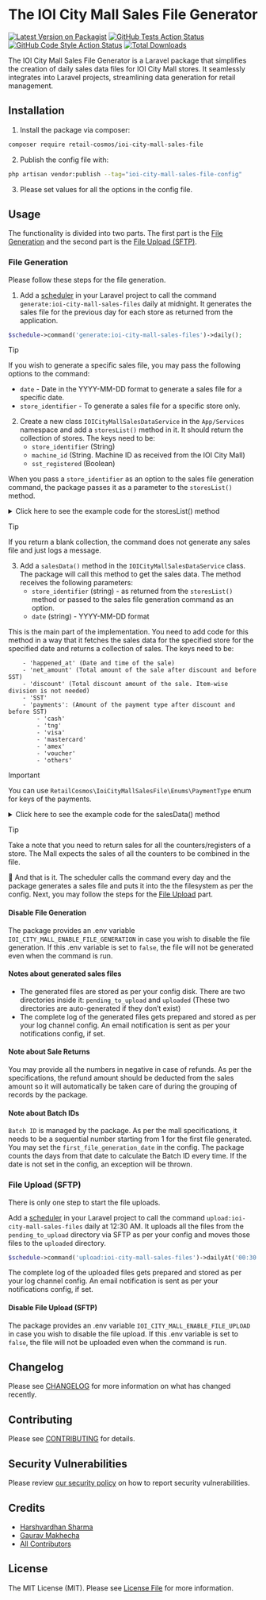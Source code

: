 # The IOI City Mall Sales File Generator

[![Latest Version on Packagist](https://img.shields.io/packagist/v/retail-cosmos/ioi-city-mall-sales-file.svg?style=flat-square)](https://packagist.org/packages/retail-cosmos/ioi-city-mall-sales-file)
[![GitHub Tests Action Status](https://img.shields.io/github/actions/workflow/status/retail-cosmos/ioi-city-mall-sales-file/run-tests.yml?branch=main&label=tests&style=flat-square)](https://github.com/retail-cosmos/ioi-city-mall-sales-file/actions?query=workflow%3Arun-tests+branch%3Amain)
[![GitHub Code Style Action Status](https://img.shields.io/github/actions/workflow/status/retail-cosmos/ioi-city-mall-sales-file/fix-php-code-style-issues.yml?branch=main&label=code%20style&style=flat-square)](https://github.com/retail-cosmos/ioi-city-mall-sales-file/actions?query=workflow%3A"Fix+PHP+code+style+issues"+branch%3Amain)
[![Total Downloads](https://img.shields.io/packagist/dt/retail-cosmos/ioi-city-mall-sales-file.svg?style=flat-square)](https://packagist.org/packages/retail-cosmos/ioi-city-mall-sales-file)

The IOI City Mall Sales File Generator is a Laravel package that simplifies the creation of daily sales data files for IOI City Mall stores. It seamlessly integrates into Laravel projects, streamlining data generation for retail management.

## Installation

1. Install the package via composer:

```bash
composer require retail-cosmos/ioi-city-mall-sales-file
```

2. Publish the config file with:

```bash
php artisan vendor:publish --tag="ioi-city-mall-sales-file-config"
```

3. Please set values for all the options in the config file.


## Usage

The functionality is divided into two parts. The first part is the [File Generation](#file-generation) and the second part is the [File Upload (SFTP)](#file-upload-sftp).

### File Generation

Please follow these steps for the file generation.

1. Add a [scheduler](https://laravel.com/docs/10.x/scheduling) in your Laravel project to call the command `generate:ioi-city-mall-sales-files` daily at midnight. It generates the sales file for the previous day for each store as returned from the application.

```php
$schedule->command('generate:ioi-city-mall-sales-files')->daily();
```

> [!TIP]
> If you wish to generate a specific sales file, you may pass the following options to the command:
>    - `date` - Date in the YYYY-MM-DD format to generate a sales file for a specific date.
>    - `store_identifier` - To generate a sales file for a specific store only.

2. Create a new class `IOICityMallSalesDataService` in the `App/Services` namespace and add a `storesList()` method in it. It should return the collection of stores. The keys need to be:
    - `store_identifier` (String)
    - `machine_id` (String. Machine ID as received from the IOI City Mall)
    - `sst_registered` (Boolean)

When you pass a `store_identifier` as an option to the sales file generation command, the package passes it as a parameter to the `storesList()` method.

<details>
<summary>Click here to see the example code for the storesList() method</summary>

```php
public function storesList(string $storeIdentifier = null): Collection
{
    return collect([
        [
            'store_identifier' => 'my_store_46592',
            'machine_id' => 48623791,
            'sst_registered' => false,
        ],
        [
            'store_identifier' => 'my_store_97314',
            'machine_id' => 37196428,
            'sst_registered' => true,
        ],
    ]);
}
```
</details>

> [!TIP]
> If you return a blank collection, the command does not generate any sales file and just logs a message.

3. Add a `salesData()` method in the `IOICityMallSalesDataService` class. The package will call this method to get the sales data. The method receives the following parameters:
    - `store_identifier` (string) - as returned from the `storesList()` method or passed to the sales file generation command as an option.
    - `date` (string) - YYYY-MM-DD format

This is the main part of the implementation. You need to add code for this method in a way that it fetches the sales data for the specified store for the specified date and returns a collection of sales. The keys need to be:
```
    - 'happened_at' (Date and time of the sale)
    - 'net_amount' (Total amount of the sale after discount and before SST)
    - 'discount' (Total discount amount of the sale. Item-wise division is not needed)
    - 'SST'
    - 'payments': (Amount of the payment type after discount and before SST)
        - 'cash'
        - 'tng'
        - 'visa'
        - 'mastercard'
        - 'amex'
        - 'voucher'
        - 'others'
```


> [!IMPORTANT]
> You can use `RetailCosmos\IoiCityMallSalesFile\Enums\PaymentType` enum for keys of the payments.

<details>
<summary>Click here to see the example code for the salesData() method</summary>

```php
public function salesData(string $storeIdentifier, string $date): Collection
{
    return collect([
        [
            'happened_at' => '2024-01-20 15:41:37',
            'net_amount' => 100,
            'discount' => 20,
            'SST' => 6,
            'payments' => [
                PaymentType::CASH->value => 50,
                PaymentType::TNG->value => 0,
                PaymentType::VISA->value => 30,
                PaymentType::MASTERCARD->value => 0,
                PaymentType::AMEX->value => 0,
                PaymentType::VOUCHER->value => 0,
                PaymentType::OTHERS->value => 20,
            ],
        ],
        [
            'happened_at' => '2024-01-20 16:18:09',
            'net_amount' => -50,
            'discount' => -5,
            'SST' => 0,
            'payments' => [
                PaymentType::CASH->value => -50,
                PaymentType::TNG->value => 0,
                PaymentType::VISA->value => 0,
                PaymentType::MASTERCARD->value => 0,
                PaymentType::AMEX->value => 0,
                PaymentType::VOUCHER->value => 0,
                PaymentType::OTHERS->value => 0,
            ],
        ],
    ]);
}
```
</details>

> [!TIP]
> Take a note that you need to return sales for all the counters/registers of a store. The Mall expects the sales of all the counters to be combined in the file.

:rocket: And that is it. The scheduler calls the command every day and the package generates a sales file and puts it into the the filesystem as per the config. Next, you may follow the steps for the [File Upload](#file-upload-sftp) part.

#### Disable File Generation

The package provides an .env variable `IOI_CITY_MALL_ENABLE_FILE_GENERATION` in case you wish to disable the file generation. If this .env variable is set to `false`, the file will not be generated even when the command is run.

#### Notes about generated sales files
- The generated files are stored as per your config disk. There are two directories inside it: `pending_to_upload` and `uploaded` (These two directories are auto-generated if they don’t exist)
- The complete log of the generated files gets prepared and stored as per your log channel config. An email notification is sent as per your notifications config, if set.

#### Note about Sale Returns

You may provide all the numbers in negative in case of refunds. As per the specifications, the refund amount should be deducted from the sales amount so it will automatically be taken care of during the grouping of records by the package.

#### Note about Batch IDs

`Batch ID` is managed by the package. As per the mall specifications, it needs to be a sequential number starting from 1 for the first file generated. You may set the `first_file_generation_date` in the config. The package counts the days from that date to calculate the Batch ID every time. If the date is not set in the config, an exception will be thrown.


### File Upload (SFTP)

There is only one step to start the file uploads.

Add a [scheduler](https://laravel.com/docs/10.x/scheduling) in your Laravel project to call the command `upload:ioi-city-mall-sales-files` daily at 12:30 AM. It uploads all the files from the `pending_to_upload` directory via SFTP as per your config and moves those files to the `uploaded` directory.

```php
$schedule->command('upload:ioi-city-mall-sales-files')->dailyAt('00:30');
```

The complete log of the uploaded files gets prepared and stored as per your log channel config. An email notification is sent as per your notifications config, if set.

#### Disable File Upload (SFTP)

The package provides an .env variable `IOI_CITY_MALL_ENABLE_FILE_UPLOAD` in case you wish to disable the file upload. If this .env variable is set to `false`, the file will not be uploaded even when the command is run.


## Changelog

Please see [CHANGELOG](CHANGELOG.md) for more information on what has changed recently.

## Contributing

Please see [CONTRIBUTING](CONTRIBUTING.md) for details.

## Security Vulnerabilities

Please review [our security policy](../../security/policy) on how to report security vulnerabilities.

## Credits

- [Harshvardhan Sharma](https://github.com/hvsharma63)
- [Gaurav Makhecha](https://github.com/gauravmak)
- [All Contributors](../../contributors)

## License

The MIT License (MIT). Please see [License File](LICENSE.md) for more information.
